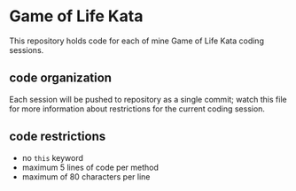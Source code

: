 Game of Life Kata
=================

This repository holds code for each of mine Game of Life Kata coding sessions.

## code organization ##
Each session will be pushed to repository as a single commit; watch this file for more information about restrictions for the current coding session.

## code restrictions ##

* no `this` keyword
* maximum 5 lines of code per method
* maximum of 80 characters per line
